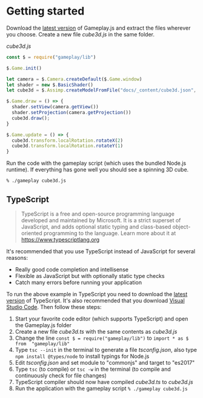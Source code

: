 # Getting started

Download the [latest version](https://github.com/jnsmalm/gameplay/releases/latest) 
of Gameplay.js and extract the files wherever you choose. Create a new file 
*cube3d.js* in the same folder.

*cube3d.js*

```javascript
const $ = require("gameplay/lib")

$.Game.init()

let camera = $.Camera.createDefault($.Game.window)
let shader = new $.BasicShader()
let cube3d = $.Assimp.createModelFromFile("docs/_content/cube3d.json", shader)

$.Game.draw = () => {
  shader.setView(camera.getView())
  shader.setProjection(camera.getProjection())
  cube3d.draw();
}

$.Game.update = () => {
  cube3d.transform.localRotation.rotateX(2)
  cube3d.transform.localRotation.rotateY(1)
}
```

Run the code with the gameplay script (which uses the bundled Node.js runtime). 
If everything has gone well you should see a spinning 3D cube.

```
% ./gameplay cube3d.js
```

## TypeScript

> TypeScript is a free and open-source programming language developed and 
maintained by Microsoft. It is a strict superset of JavaScript, and adds optional 
static typing and class-based object-oriented programming to the language. 
Learn more about it at https://www.typescriptlang.org

It's recommended that you use TypeScript instead of JavaScript for several 
reasons:

- Really good code completion and intellisense
- Flexible as JavaScript but with optionally static type checks
- Catch many errors before running your application

To run the above example in TypeScript you need to download the 
[latest version](https://www.typescriptlang.org/#download-links) of TypeScript. 
It's also recommended that you download 
[Visual Studio Code](https://code.visualstudio.com). Then follow these steps:

1. Start your favorite code editor (which supports TypeScript) and open the 
  Gameplay.js folder
2. Create a new file *cube3d.ts* with the same contents as *cube3d.js*
3. Change the line `const $ = require("gameplay/lib")` to `import * as $ from 
  "gameplay/lib"`
4. Type `tsc --init` in the terminal to generate a file *tsconfig.json*, 
  also type `npm install @types/node` to install typings for Node.js
5. Edit *tsconfig.json* and set module to "commonjs" and target to "es2017"
6. Type `tsc` (to compile) or `tsc -w` in the terminal (to compile and 
  continuously check for file changes)
7. TypeScript compiler should now have compiled *cube3d.ts* to *cube3d.js*
8. Run the application with the gameplay script `% ./gameplay cube3d.js`